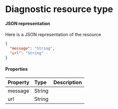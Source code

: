 # Diagnostic resource type



#### JSON representation

Here is a JSON representation of the resource

```json
{
  "message": "String",
  "url": "String"
}

```
#### Properties
| Property	   | Type	|Description|
|:---------------|:--------|:----------|
|message|String||
|url|String||
